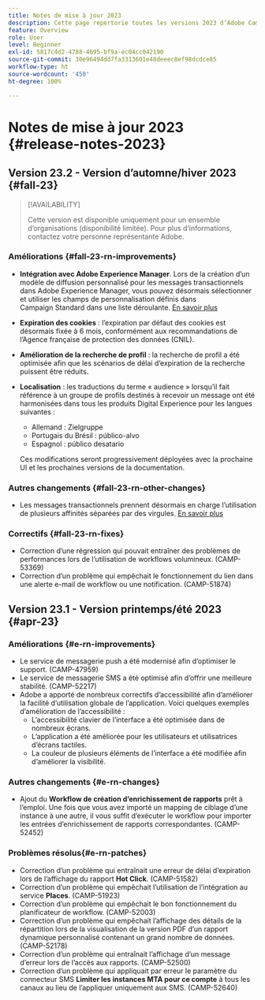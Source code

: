 ```yaml
---
title: Notes de mise à jour 2023
description: Cette page répertorie toutes les versions 2023 d’Adobe Campaign Standard.
feature: Overview
role: User
level: Beginner
exl-id: 5817c4d2-4788-4695-bf9a-ec04cc042190
source-git-commit: 30e96494dd7fa3313601e48deeec8ef98dcdce85
workflow-type: ht
source-wordcount: '458'
ht-degree: 100%

---
```


# Notes de mise à jour 2023 {#release-notes-2023}

## Version 23.2 - Version d’automne/hiver 2023 {#fall-23}

>[!AVAILABILITY]
>
>Cette version est disponible uniquement pour un ensemble d’organisations (disponibilité limitée). Pour plus d’informations, contactez votre personne représentante Adobe.

### Améliorations {#fall-23-rn-improvements}

* **Intégration avec Adobe Experience Manager**. Lors de la création d’un modèle de diffusion personnalisé pour les messages transactionnels dans Adobe Experience Manager, vous pouvez désormais sélectionner et utiliser les champs de personnalisation définis dans Campaign Standard dans une liste déroulante. [En savoir plus](../../integrating/using/creating-email-experience-manager.md)

* **Expiration des cookies** : l’expiration par défaut des cookies est désormais fixée à 6 mois, conformément aux recommandations de l’Agence française de protection des données (CNIL).

* **Amélioration de la recherche de profil** : la recherche de profil a été optimisée afin que les scénarios de délai d’expiration de la recherche puissent être réduits.

* **Localisation** : les traductions du terme « audience » lorsqu’il fait référence à un groupe de profils destinés à recevoir un message ont été harmonisées dans tous les produits Digital Experience pour les langues suivantes :

   * Allemand : Zielgruppe
   * Portugais du Brésil : público-alvo
   * Espagnol : público desatario

  Ces modifications seront progressivement déployées avec la prochaine UI et les prochaines versions de la documentation.


### Autres changements {#fall-23-rn-other-changes}

* Les messages transactionnels prennent désormais en charge l’utilisation de plusieurs affinités séparées par des virgules. [En savoir plus](../../sending/using/managing-typologies.md)

### Correctifs {#fall-23-rn-fixes}

* Correction d’une régression qui pouvait entraîner des problèmes de performances lors de l’utilisation de workflows volumineux. (CAMP-53369)
* Correction d’un problème qui empêchait le fonctionnement du lien dans une alerte e-mail de workflow ou une notification. (CAMP-51874)

## Version 23.1 - Version printemps/été 2023 {#apr-23}

### Améliorations {#e-rn-improvements}

* Le service de messagerie push a été modernisé afin d’optimiser le support. (CAMP-47959)
* Le service de messagerie SMS a été optimisé afin d’offrir une meilleure stabilité. (CAMP-52217)
* Adobe a apporté de nombreux correctifs d’accessibilité afin d’améliorer la facilité d’utilisation globale de l’application. Voici quelques exemples d’amélioration de l’accessibilité :
   * L’accessibilité clavier de l’interface a été optimisée dans de nombreux écrans.
   * L’application a été améliorée pour les utilisateurs et utilisatrices d’écrans tactiles.
   * La couleur de plusieurs éléments de l’interface a été modifiée afin d’améliorer la visibilité.

### Autres changements  {#e-rn-changes}

* Ajout du **Workflow de création d’enrichissement de rapports** prêt à l’emploi. Une fois que vous avez importé un mapping de ciblage d’une instance à une autre, il vous suffit d’exécuter le workflow pour importer les entrées d’enrichissement de rapports correspondantes. (CAMP-52452)

### Problèmes résolus{#e-rn-patches}

* Correction d’un problème qui entraînait une erreur de délai d’expiration lors de l’affichage du rapport **Hot Click**. (CAMP-51582)
* Correction d’un problème qui empêchait l’utilisation de l’intégration au service **Places**. (CAMP-51923)
* Correction d’un problème qui empêchait le bon fonctionnement du planificateur de workflow. (CAMP-52003)
* Correction d’un problème qui empêchait l’affichage des détails de la répartition lors de la visualisation de la version PDF d’un rapport dynamique personnalisé contenant un grand nombre de données. (CAMP-52178)
* Correction d’un problème qui entraînait l’affichage d’un message d’erreur lors de l’accès aux rapports. (CAMP-52500)
* Correction d’un problème qui appliquait par erreur le paramètre du connecteur SMS **Limiter les instances MTA pour ce compte** à tous les canaux au lieu de l’appliquer uniquement aux SMS. (CAMP-52640)
